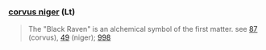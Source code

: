 
### [corvus niger](/latin?word=corvus+niger) (Lt)
> The "Black Raven" is an alchemical symbol of the first matter. see [87](87) (corvus), [49](49) (niger); [998](998)
